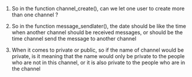 1. So in the function channel_create(), can we let one user to create more than one channel ? 

2. So in the function message_sendlater(), the date should be like the time when another channel 
should be received messages, or should be the time channel send the message to another channel

3. When it comes to private or public, so if the name of channel would be private, is it 
meaning that the name would only be private to the people who are not in this channel, or
it is also private to the people who are in the channel




